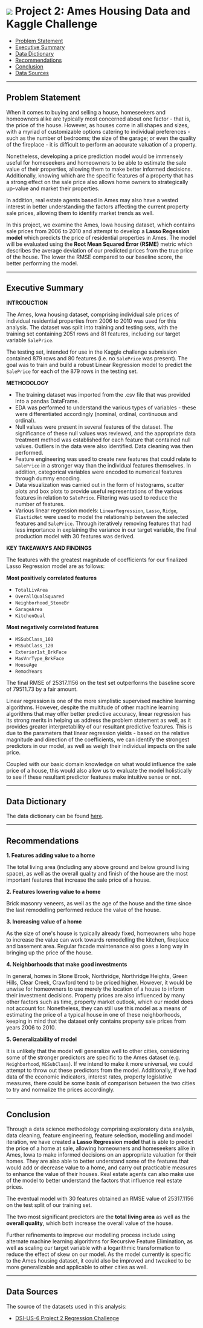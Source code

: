 # ![](https://ga-dash.s3.amazonaws.com/production/assets/logo-9f88ae6c9c3871690e33280fcf557f33.png) Project 2: Ames Housing Data and Kaggle Challenge

 - [Problem Statement](#Problem-Statement)
 - [Executive Summary](#Executive-Summary)
 - [Data Dictionary](#Data-Dictionary)
 - [Recommendations](#Recommendations)
 - [Conclusion](#Conclusion)
 - [Data Sources](#Data-Sources)

---
## Problem Statement

When it comes to buying and selling a house, homeseekers and homeowners alike are typically most concerned about one factor - that is, the price of the house. However, as houses come in all shapes and sizes, with a myriad of customizable options catering to individual preferences - such as the number of bedrooms; the size of the garage; or even the quality of the fireplace - it is difficult to perform an accurate valuation of a property. 

Nonetheless, developing a price prediction model would be immensely useful for homeseekers and homeowners to be able to estimate the sale value of their properties, allowing them to make better informed decisions. Additionally, knowing which are the specific features of a property that has a strong effect on the sale price also allows home owners to strategically up-value and market their properties.

In addition, real estate agents based in Ames may also have a vested interest in better understanding the factors affecting the current property sale prices, allowing them to identify market trends as well. 

In this project, we examine the Ames, Iowa housing dataset, which contains sale prices from 2006 to 2010 and attempt to develop a **Lasso Regession model** which predicts the price of residential properties in Ames. The model will be evaluated using the **Root Mean Squared Error (RSME)** metric which describes the average deviation of our predicted prices from the true price of the house. The lower the RMSE compared to our baseline score, the better performing the model.

---
## Executive Summary
**INTRODUCTION**

The Ames, Iowa housing dataset, comprising individual sale prices of individual residential properties from 2006 to 2010 was used for this analysis. The dataset was split into training and testing sets, with the training set containing 2051 rows and 81 features, including our target variable `SalePrice`. 

The testing set, intended for use in the Kaggle challenge submission contained 879 rows and 80 features (i.e. no `SalePrice` was present). The goal was to train and build a robust Linear Regression model to predict the `SalePrice` for each of the 879 rows in the testing set.

**METHODOLOGY**

- The training dataset was imported from the .csv file that was provided into a pandas DataFrame.
- EDA was performed to understand the various types of variables - these were differentiated accordingly (nominal, ordinal, continuous and ordinal).
- Null values were present in several features of the dataset. The significance of these null values was reviewed, and the appropriate data treatment method was established for each feature that contained null values. Outliers in the data were also identified. Data cleaning was then performed.
- Feature engineering was used to create new features that could relate to `SalePrice` in a stronger way than the individual features themselves. In addition, categorical variables were encoded to numerical features through dummy encoding.
- Data visualization was carried out in the form of histograms, scatter plots and box plots to provide useful representations of the various features in relation to `SalePrice`. Filtering was used to reduce the number of features.
- Various linear regression models: `LinearRegression`, `Lasso`, `Ridge`, `ElasticNet` were used to model the relationship between the selected features and `SalePrice`. Through iteratively removing features that had less importance in explaining the variance in our target variable, the final production model with 30 features was derived.

**KEY TAKEAWAYS AND FINDINGS**

The features with the greatest magnitude of coefficients for our finalized Lasso Regression model are as follows:

**Most positively correlated features**
- `TotalLivArea`
- `OverallQualSquared`
- `Neighborhood_StoneBr`
- `GarageArea`
- `KitchenQual`

**Most negatively correlated features**
- `MSSubClass_160`
- `MSSubClass_120`
- `Exterior1st_BrkFace`
- `MasVnrType_BrkFace`
- `HouseAge`
- `RemodYears`

The final RMSE of 25317.1156 on the test set outperforms the baseline score of 79511.73 by a fair amount.

Linear regression is one of the more simplistic supervised machine learning algorithms. However, despite the multitude of other machine learning algorithms that may offer better predictive accuracy, linear regression has its strong merits in helping us address the problem statement as well, as it provides greater interpretability of our resultant predictive features. This is due to the parameters that linear regression yields - based on the relative magnitude and direction of the coefficients, we can identify the strongest predictors in our model, as well as weigh their individual impacts on the sale price.

Coupled with our basic domain knowledge on what would influence the sale price of a house, this would also allow us to evaluate the model holistically to see if these resultant predictor features make intuitive sense or not.

---
## Data Dictionary

The data dictionary can be found [here](http://jse.amstat.org/v19n3/decock/DataDocumentation.txt).

---
## Recommendations 

**1. Features adding value to a home**

The total living area (including any above ground and below ground living space), as well as the overall quality and finish of the house are the most important features that increase the sale price of a house.

**2. Features lowering value to a home**

Brick masonry veneers, as well as the age of the house and the time since the last remodelling performed reduce the value of the house.

**3. Increasing value of a home**

As the size of one's house is typically already fixed, homeowners who hope to increase the value can work towards remodelling the kitchen, fireplace and basement area. Regular facade maintenance also goes a long way in bringing up the price of the house. 

**4. Neighborhoods that make good investments** 

In general, homes in Stone Brook, Northridge, Northridge Heights, Green Hills, Clear Creek, Crawford tend to be priced higher. However, it would be unwise for homeowners to use merely the location of a house to inform their investment decisions. Property prices are also influenced by many other factors such as time, property market outlook, which our model does not account for. Nonetheless, they can still use this model as a means of estimating the price of a typical house in one of these neighborhoods, keeping in mind that the dataset only contains property sale prices from years 2006 to 2010.

**5. Generalizability of model**

It is unlikely that the model will generalize well to other cities, considering some of the stronger predictors are specific to the Ames dataset (e.g. `Neighborhood`, `MSSubClass`). If we intend to make it more universal, we could attempt to throw out these predictors from the model. Additionally, if we had data of the economic indicators, interest rates, property legislative measures, there could be some basis of comparison between the two cities to try and normalize the prices accordingly.

--- 
## Conclusion

Through a data science methodology comprising exploratory data analysis, data cleaning, feature engineering, feature selection, modelling and model iteration, we have created a  **Lasso Regression model**  that is able to predict the price of a home at sale, allowing homeowners and homeseekers alike in Ames, Iowa to make informed decisions on an appropriate valuation for their homes. They are also able to better understand some of the features that would add or decrease value to a home, and carry out practicable measures to enhance the value of their houses. Real estate agents can also make use of the model to better understand the factors that influence real estate prices.

The eventual model with 30 features obtained an RMSE value of 25317.1156 on the test split of our training set.

The two most significant predictors are the  **total living area**  as well as the  **overall quality**, which both increase the overall value of the house.

Further refinements to improve our modelling process include using alternate machine learning algorithms for Recursive Feature Elimination, as well as scaling our target variable with a logarithmic transformation to reduce the effect of skew on our model. As the model currently is specific to the Ames housing dataset, it could also be improved and tweaked to be more generalizable and applicable to other cities as well.

--- 

## Data Sources
The source of the datasets used in this analysis: 
- [DSI-US-6 Project 2 Regression Challenge](https://www.kaggle.com/c/dsi-us-6-project-2-regression-challenge/data)

